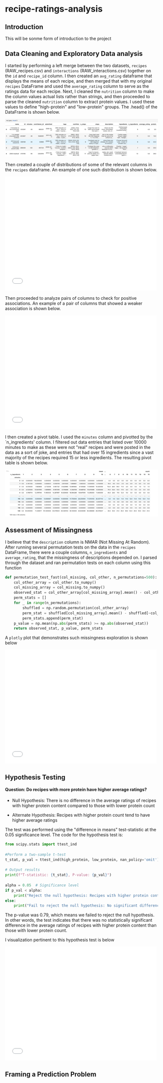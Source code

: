 # recipe-ratings-analysis

## Introduction

This will be sonme form of introduction to the project

## Data Cleaning and Exploratory Data analysis

I started by performing a left merge between the two datasets, `recipes` 
(RAW_recipes.csv) and `interactions` (RAW_interactions.csv) together on the 
`id` and `recipe_id` column. I then created an `avg_rating` dataframe that 
displays the means of each recipe, and then merged that with my original 
`recipes` DataFrame and used the `average_rating` column to serve as the 
ratings data for each recipe. Next, I cleaned the `nutrition` column to make the column values
actual lists rather than strings, and then proceeded to parse the cleaned
`nutrition` column to extract protein values. I used these values to define
"high-protein" and "low-protein" groups. The .head()  of the DataFrame is shown
below.

![alt text](images/recipes_head().png)

Then created a couple of distributions of some of the relevant columns in the 
`recipes` dataframe. An example of one such distribution is shown below.

<iframe
  src="assets/log-minutes-plotly.html"
  width="500"
  height="375"
  frameborder="0"
></iframe>

Then proceeded to analyze pairs of columns to check for positive associations.
An example of a pair of columns that showed a weaker association is shown below.

<iframe
  src="assets/minutes-ratings.html"
  width="500"
  height="375"
  frameborder="0"
></iframe>

I then created a pivot table. I used the `minutes` column and pivotted by the
`n_ingredients' column. I filtered out data entries that listed over 10000 
minutes to make as these were not "real" recipes and were posted in the data as
a sort of joke, and entries that had over 15 ingredients since a vast majority 
of the recipes required 15 or less ingredients. The resulting pivot table is 
shown below.

![alt text](images/pivot-table.png)

## Assessment of Missingness

I believe that the `description` column is NMAR (Not Missing At Random). After
running several permutation tests on the data in the `recipes` DataFrame, there
were a couple columns, `n_ingredients` and `average_rating`, that the
missingness of descriptions depended on. I parsed through the dataset and ran 
permutation tests on each column using this function

```py
def permutation_test_fast(col_missing, col_other, n_permutations=500):
    col_other_array = col_other.to_numpy()
    col_missing_array = col_missing.to_numpy()
    observed_stat = col_other_array[col_missing_array].mean() - col_other_array[~col_missing_array].mean()
    perm_stats = []
    for _ in range(n_permutations):
        shuffled = np.random.permutation(col_other_array)
        perm_stat = shuffled[col_missing_array].mean() - shuffled[~col_missing_array].mean()
        perm_stats.append(perm_stat)
    p_value = np.mean(np.abs(perm_stats) >= np.abs(observed_stat))
    return observed_stat, p_value, perm_stats
```

A `plotly` plot that demonstrates such missingness exploration is shown below

<iframe
  src="assets/ingredients-missingness.html"
  width="500"
  height="375"
  frameborder="0"
></iframe>

## Hypothesis Testing

#### Question: Do recipes with more protein have higher average ratings?

- Null Hypothesis: There is no difference in the average ratings of recipes with 
higher protein content compared to those with lower protein count

- Alternate Hypothesis: Recipes with higher protein count tend to have higher average ratings

The test was performed using the "difference in means" test-statistic at the 
0.05 significance level. The code for the hypothesis test is:

```py
from scipy.stats import ttest_ind

#Perform a two-sample t-test
t_stat, p_val = ttest_ind(high_protein, low_protein, nan_policy='omit')

# Output results
print(f"T-statistic: {t_stat}, P-value: {p_val}")

alpha = 0.05  # Significance level
if p_val < alpha:
    print("Reject the null hypothesis: Recipes with higher protein content have higher average ratings.")
else:
    print("Fail to reject the null hypothesis: No significant difference in ratings.")
```

The p-value was 0.79, which means we failed to reject the null hypothesis. In 
other words, the test indicates that there was no statistically significant
difference in the average ratings of recipes with higher protein content 
than those with lower protein count.

I visualization pertinent to this hypothesis test is below

<iframe
  src="assets/hypothesis-test-visualization.html"
  width="500"
  height="375"
  frameborder="0"
></iframe>

## Framing a Prediction Problem

